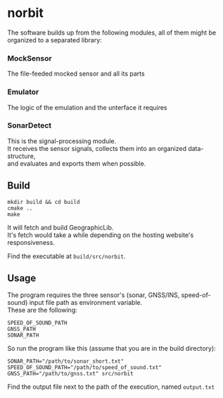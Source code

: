 # norbit
The software builds up from the following modules,
all of them might be organized to a separated library:

### MockSensor
The file-feeded mocked sensor and all its parts

### Emulator
The logic of the emulation and the unterface it requires

### SonarDetect
This is the signal-processing module.  
It receives the sensor signals, collects them into an organized data-structure,  
and evaluates and exports them when possible.

## Build
```
mkdir build && cd build
cmake ..
make
```

It will fetch and build GeographicLib.  
It's fetch would take a while depending on the hosting website's responsiveness.  

Find the executable at `build/src/norbit`.

## Usage
The program requires the three sensor's (sonar, GNSS/INS, speed-of-sound) input file path as environment variable.  
These are the following:
```
SPEED_OF_SOUND_PATH
GNSS_PATH
SONAR_PATH
```

So run the program like this (assume that you are in the build directory):
```
SONAR_PATH="/path/to/sonar_short.txt" SPEED_OF_SOUND_PATH="/path/to/speed_of_sound.txt" GNSS_PATH="/path/to/gnss.txt" src/norbit
```

Find the output file next to the path of the execution, named `output.txt`

